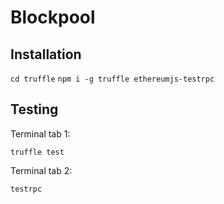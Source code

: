 # Blockpool

## Installation

`cd truffle`
`npm i -g truffle ethereumjs-testrpc`

## Testing

Terminal tab 1:

`truffle test`

Terminal tab 2:

`testrpc`